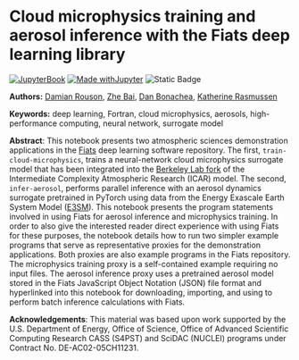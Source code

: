 # Cloud microphysics training and aerosol inference with the Fiats deep learning library

[![JupyterBook](https://github.com/UCAR-SEA/SEA-ISS-Template/actions/workflows/deploy.yml/badge.svg)](https://github.com/UCAR-SEA/SEA-ISS-Template/actions/workflows/deploy.yml)
[![Made withJupyter](https://img.shields.io/badge/Made%20with-Jupyter-green?style=flat-square&logo=Jupyter&color=green)](https://jupyter.org/try)
![Static Badge](https://img.shields.io/badge/DOI-10.XXXXX%2Fnnnnn-blue)

**Authors:** [Damian Rouson](mailto:rouson@lbl.gov), [Zhe Bai](mailto:rouson@lbl.gov), [Dan Bonachea](mailto:dobonachea@lbl.gov), [Katherine Rasmussen](mailto:krasmussen@lbl.gov)

**Keywords:** deep learning, Fortran, cloud microphysics, aerosols, high-performance computing, neural network, surrogate model

**Abstract**: This notebook presents two atmospheric sciences demonstration applications in the [Fiats](https://go.lbl.gov/fiats) deep learning software repository. The first, `train-cloud-microphysics`, trains a neural-network cloud microphysics surrogate model that has been integrated into the [Berkeley Lab fork](https://go.lbl.gov/icar) of the Intermediate Complexity Atmospheric Research (ICAR) model. The second, `infer-aerosol`, performs parallel inference with an aerosol dynamics surrogate pretrained in PyTorch using data from the Energy Exascale Earth System Model ([E3SM](https://e3sm.org)). This notebook presents the program statements involved in using Fiats for aerosol inference and microphysics training. In order to also give the interested reader direct experience with using Fiats for these purposes, the notebook details how to run two simpler example programs that serve as representative proxies for the demonstration applications.  Both proxies are also example programs in the Fiats repository. The microphysics training proxy is a self-contained example requiring no input files.  The aerosol inference proxy uses a pretrained aerosol model stored in the Fiats JavaScript Object Notation (JSON) file format and hyperlinked into this notebook for downloading, importing, and using to perform batch inference calculations with Fiats.

**Acknowledgements**: This material was based upon work supported by the U.S. Department of Energy, Office of Science, Office of Advanced Scientific Computing Research CASS (S4PST) and SciDAC (NUCLEI) programs under Contract No. DE-AC02-05CH11231.
